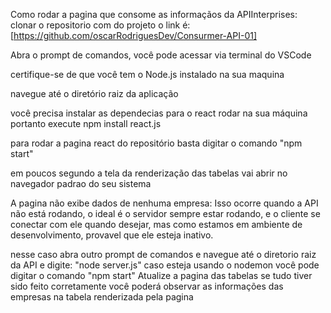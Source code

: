 Como rodar a pagina que consome as informaçãos da APIInterprises:
clonar o repositorio com do projeto o link é: [https://github.com/oscarRodriguesDev/Consurmer-API-01]

Abra o prompt de comandos, você pode acessar via terminal do VSCode

certifique-se de que você tem o Node.js instalado na sua maquina

navegue até o diretório raiz da aplicação

você precisa instalar as dependecias para o react rodar na sua máquina portanto execute npm install react.js

para rodar a pagina react do repositório basta digitar o comando "npm start"

em poucos segundo a tela da renderização das tabelas vai abrir no navegador padrao do seu sistema

A pagina não exibe dados de nenhuma empresa:
Isso ocorre quando a API não está rodando, o ideal é o servidor sempre estar rodando, e o cliente se conectar com ele quando desejar, mas como estamos em ambiente de desenvolvimento, provavel que ele esteja inativo.

nesse caso abra outro prompt de comandos e navegue até o diretorio raiz da API e digite: "node server.js"
caso esteja usando o nodemon você pode digitar o comando "npm start"
Atualize a pagina das tabelas
se tudo tiver sido feito corretamente você poderá observar as informações das empresas na tabela renderizada pela pagina
